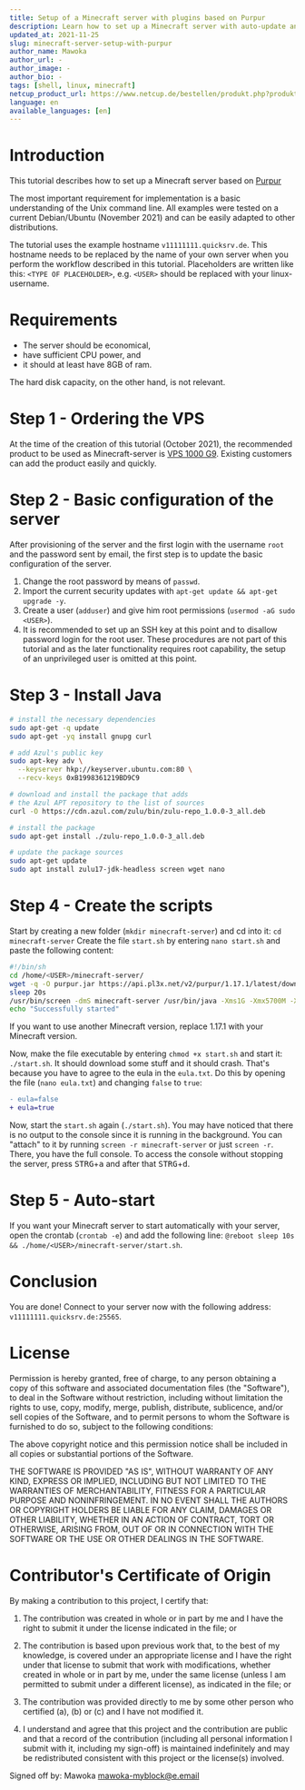 ```yaml
---
title: Setup of a Minecraft server with plugins based on Purpur
description: Learn how to set up a Minecraft server with auto-update and auto-start based on Purpur.
updated_at: 2021-11-25
slug: minecraft-server-setup-with-purpur
author_name: Mawoka
author_url: -
author_image: -
author_bio: -
tags: [shell, linux, minecraft] 
netcup_product_url: https://www.netcup.de/bestellen/produkt.php?produkt=2623
language: en
available_languages: [en]
---
```


# Introduction
This tutorial describes how to set up a Minecraft server based on [Purpur](https://purpur.pl3x.net)

<!-- The reading time of this tutorial is about five minutes; implementation will take approximately 45 minutes. -->

The most important requirement for implementation is a basic understanding of the Unix command line. All examples were tested on a current Debian/Ubuntu (November 2021) and can be easily adapted to other distributions.


The tutorial uses the example hostname `v11111111.quicksrv.de`. This hostname needs to be replaced by the name of your own server when you perform the workflow described in this tutorial. Placeholders are written like this: `<TYPE OF PLACEHOLDER>`, e.g. `<USER>` should be replaced with your linux-username.

# Requirements

* The server should be economical,
* have sufficient CPU power, and
* it should at least have 8GB of ram.

The hard disk capacity, on the other hand, is not relevant.


# Step 1 - Ordering the VPS
At the time of the creation of this tutorial (October 2021), the recommended product to be used as Minecraft-server is [VPS 1000 G9](https://www.netcup.de/bestellen/produkt.php?produkt=2554). 
Existing customers can add the product easily and quickly.

# Step 2 - Basic configuration of the server
After provisioning of the server and the first login with the username `root` and the password sent by email, the first step is to update the basic configuration of the server.

1. Change the root password by means of `passwd`.
2. Import the current security updates with `apt-get update && apt-get upgrade -y`.
3. Create a user (`adduser`) and give him root permissions (`usermod -aG sudo <USER>`).
3. It is recommended to set up an SSH key at this point and to disallow password login for the root user. These procedures are not part of this tutorial and as the later functionality requires root capability, the setup of an unprivileged user is omitted at this point.

# Step 3 - Install Java
```bash
# install the necessary dependencies
sudo apt-get -q update
sudo apt-get -yq install gnupg curl 

# add Azul's public key
sudo apt-key adv \
  --keyserver hkp://keyserver.ubuntu.com:80 \
  --recv-keys 0xB1998361219BD9C9

# download and install the package that adds 
# the Azul APT repository to the list of sources 
curl -O https://cdn.azul.com/zulu/bin/zulu-repo_1.0.0-3_all.deb

# install the package
sudo apt-get install ./zulu-repo_1.0.0-3_all.deb

# update the package sources
sudo apt-get update
sudo apt install zulu17-jdk-headless screen wget nano
```

# Step 4 - Create the scripts
Start by creating a new folder (`mkdir minecraft-server`) and cd into it: `cd minecraft-server`
Create the file `start.sh` by entering `nano start.sh` and paste the following content:
```bash
#!/bin/sh
cd /home/<USER>/minecraft-server/
wget -q -O purpur.jar https://api.pl3x.net/v2/purpur/1.17.1/latest/download
sleep 20s
/usr/bin/screen -dmS minecraft-server /usr/bin/java -Xms1G -Xmx5700M -XX:+UseG1GC -XX:+ParallelRefProcEnabled -XX:MaxGCPauseMillis=200 -XX:+UnlockExperimentalVMOptions -XX:+DisableExplicitGC -XX:+AlwaysPreTouch -XX:G1NewSizePercent=30 -XX:G1MaxNewSizePercent=40 -XX:G1HeapRegionSize=8M -XX:G1ReservePercent=20 -XX:G1HeapWastePercent=5 -XX:G1MixedGCCountTarget=4 -XX:InitiatingHeapOccupancyPercent=15 -XX:G1MixedGCLiveThresholdPercent=90 -XX:G1RSetUpdatingPauseTimePercent=5 -XX:SurvivorRatio=32 -XX:+PerfDisableSharedMem -XX:MaxTenuringThreshold=1 -Dusing.aikars.flags=https://mcflags.emc.gs -Daikars.new.flags=true -jar purpur.jar nogui
echo "Successfully started"
```
If you want to use another Minecraft version, replace 1.17.1 with your Minecraft version.

Now, make the file executable by entering `chmod +x start.sh` and start it: `./start.sh`. It should download some stuff and it should crash. That's because you have to agree to the eula in the `eula.txt`. Do this by opening the file (`nano eula.txt`)
and changing `false` to `true`:

```diff
- eula=false
+ eula=true
```

Now, start the `start.sh` again (`./start.sh`). You may have noticed that there is no output to the console since it is running in the background. You can "attach" to it by running `screen -r minecraft-server` or just `screen -r`. There, you have the full console. To access the console without stopping the server, press <kbd>STRG</kbd>+<kbd>a</kbd> and after that <kbd>STRG</kbd>+<kbd>d</kbd>.


# Step 5 - Auto-start
If you want your Minecraft server to start automatically with your server, open the crontab (`crontab -e`) and add the following line: `@reboot sleep 10s && ./home/<USER>/minecraft-server/start.sh`.

# Conclusion
You are done! Connect to your server now with the following address: `v11111111.quicksrv.de:25565`.


# License

Permission is hereby granted, free of charge, to any person obtaining a copy
of this software and associated documentation files (the "Software"), to deal
in the Software without restriction, including without limitation the rights
to use, copy, modify, merge, publish, distribute, sublicence, and/or sell
copies of the Software, and to permit persons to whom the Software is
furnished to do so, subject to the following conditions:

The above copyright notice and this permission notice shall be included in all
copies or substantial portions of the Software.

THE SOFTWARE IS PROVIDED "AS IS", WITHOUT WARRANTY OF ANY KIND, EXPRESS OR
IMPLIED, INCLUDING BUT NOT LIMITED TO THE WARRANTIES OF MERCHANTABILITY,
FITNESS FOR A PARTICULAR PURPOSE AND NONINFRINGEMENT. IN NO EVENT SHALL THE
AUTHORS OR COPYRIGHT HOLDERS BE LIABLE FOR ANY CLAIM, DAMAGES OR OTHER
LIABILITY, WHETHER IN AN ACTION OF CONTRACT, TORT OR OTHERWISE, ARISING FROM,
OUT OF OR IN CONNECTION WITH THE SOFTWARE OR THE USE OR OTHER DEALINGS IN THE
SOFTWARE.

# Contributor's Certificate of Origin
By making a contribution to this project, I certify that:

 1) The contribution was created in whole or in part by me and I have the right to submit it under the license indicated in the file; or

 2) The contribution is based upon previous work that, to the best of my knowledge, is covered under an appropriate license and I have the right under that license to submit that work with modifications, whether created in whole or in part by me, under the same license (unless I am permitted to submit under a different license), as indicated in the file; or

 3) The contribution was provided directly to me by some other person who certified (a), (b) or (c) and I have not modified it.

 4) I understand and agree that this project and the contribution are public and that a record of the contribution (including all personal information I submit with it, including my sign-off) is maintained indefinitely and may be redistributed consistent with this project or the license(s) involved.

Signed off by: Mawoka <mawoka-myblock@e.email>
